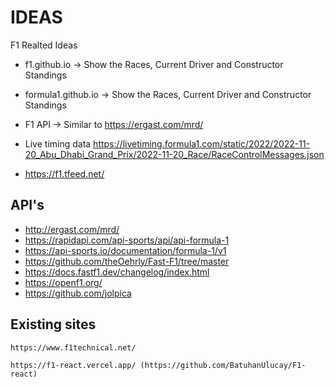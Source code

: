 # IDEAS
F1 Realted Ideas


- f1.github.io -> Show the Races, Current Driver and Constructor Standings

- formula1.github.io -> Show the Races, Current Driver and Constructor Standings


- F1 API -> Similar to https://ergast.com/mrd/
- Live timing data https://livetiming.formula1.com/static/2022/2022-11-20_Abu_Dhabi_Grand_Prix/2022-11-20_Race/RaceControlMessages.json
- https://f1.tfeed.net/

## API's

- http://ergast.com/mrd/
- https://rapidapi.com/api-sports/api/api-formula-1
- https://api-sports.io/documentation/formula-1/v1
- https://github.com/theOehrly/Fast-F1/tree/master
- https://docs.fastf1.dev/changelog/index.html
- https://openf1.org/
- https://github.com/jolpica


## Existing sites

    https://www.f1technical.net/

    https://f1-react.vercel.app/ (https://github.com/BatuhanUlucay/F1-react)
